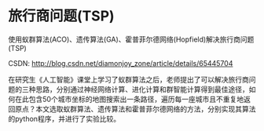 # 旅行商问题(TSP)

使用蚁群算法(ACO)、遗传算法(GA)、霍普菲尔德网络(Hopfield)解决旅行商问题(TSP)

CSDN: http://blog.csdn.net/diamonjoy_zone/article/details/65445704

在研究生《人工智能》课堂上学习了蚁群算法之后，老师提出了可以解决旅行商问题的三种思路，分别通过神经网络计算、进化计算和群智能计算得到最佳途径，如何在此包含50个城市坐标的地图搜索出一条路径，遍历每一座城市且不重复地返回原点？本文选取蚁群算法、遗传算法和霍普菲尔德网络的方法，分别实现其算法的python程序，并进行了实验比较。
